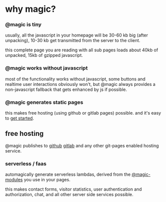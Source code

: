 <div>

# why magic?

### @magic is tiny

usually, all the javascript in your homepage will be 30-60 kb big (after unpacking),
10-30 kb get transmitted from the server to the client.

this complete page you are reading with all sub pages loads about 40kb of unpacked,
15kb of gzipped javascript.

### @magic works without javascript

most of the functionality works without javascript,
some buttons and realtime user interactions obviously won't,
but @magic always provides a non-javascript fallback that gets enhanced by js if possible.

### @magic generates static pages

this makes free hosting (using github or gitlab pages) possible.
and it's easy to
[get started](/getting-started/).

## free hosting

@magic publishes to
[github](https://github.com)
[gitlab](https://gitlab.com)
and any other git-pages enabled hosting service.

### serverless / faas

automagically generate
serverless lambdas, derived from the
[@magic-modules](https://github.com/magic-modules/)
you use in your pages.

this makes contact forms, visitor statistics, user authentication and authorization,
chat, and all other server side services possible.

</div>
